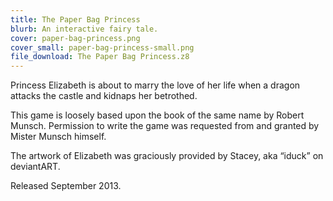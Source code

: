 ```yaml
---
title: The Paper Bag Princess
blurb: An interactive fairy tale.
cover: paper-bag-princess.png
cover_small: paper-bag-princess-small.png
file_download: The Paper Bag Princess.z8
---
```

<p>Princess Elizabeth is about to marry the love of her life when a dragon attacks the castle and kidnaps her betrothed.</p>
<p>This game is loosely based upon the book of the same name by Robert Munsch. Permission to write the game was requested from and granted by Mister Munsch himself.</p>
<p>The artwork of Elizabeth was graciously provided by Stacey, aka “iduck” on deviantART.</p>
<p>Released September 2013.</p>
